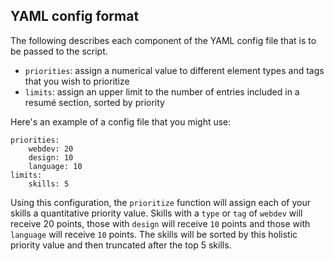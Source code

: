 ## YAML config format

The following describes each component of the YAML config file that is to be passed to the script.

- `priorities`: assign a numerical value to different element types and tags that you wish to prioritize
- `limits`: assign an upper limit to the number of entries included in a resumé section, sorted by priority

Here's an example of a config file that you might use:

```
priorities:
    webdev: 20
    design: 10
    language: 10
limits:
    skills: 5
```

Using this configuration, the `prioritize` function will assign each of your skills a quantitative priority value. Skills with a `type` or `tag` of `webdev` will receive 20 points, those with `design` will receive `10` points and those with `language` will receive `10` points. The skills will be sorted by this holistic priority value and then truncated after the top 5 skills.
